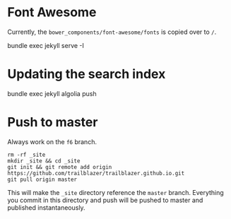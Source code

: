 # Font Awesome

Currently, the `bower_components/font-awesome/fonts` is copied over to `/`.


bundle exec jekyll serve -I

# Updating the search index

bundle exec jekyll algolia push

# Push to master

Always work on the `f6` branch.

```
rm -rf _site
mkdir _site && cd _site
git init && git remote add origin https://github.com/trailblazer/trailblazer.github.io.git
git pull origin master
```

This will make the `_site` directory reference the `master` branch. Everything you commit in this directory and push will be pushed to master and published instantaneously.
